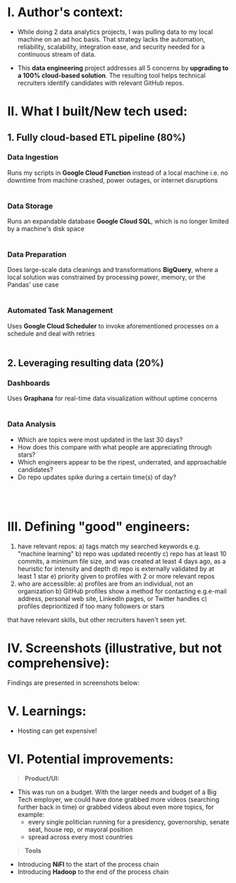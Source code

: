 # I. Author's context:
- While doing 2 data analytics projects, I was pulling data to my local machine on an ad hoc basis. That strategy lacks the automation, reliability, scalability, integration ease, and security needed for a continuous stream of data.

- This __data engineering__ project addresses all 5 concerns by __upgrading to a 100% cloud-based solution__. The resulting tool helps technical recruiters identify candidates with relevant GitHub repos.

# II. What I built/New tech used:
## 1. Fully cloud-based ETL pipeline (80%)
### Data Ingestion
Runs my scripts in __Google Cloud Function__ instead of a local machine i.e. no downtime from machine crashed, power outages, or internet disruptions
<br>
<br>
### Data Storage
Runs an expandable database __Google Cloud SQL__, which is no longer limited by a machine's disk space
<br>
<br>
### Data Preparation
Does large-scale data cleanings and transformations __BigQuery__, where a local solution was constrained by processing power, memory, or the Pandas' use case
<br>
<br>
### Automated Task Management
Uses __Google Cloud Scheduler__ to invoke aforementioned processes on a schedule and deal with retries
<br>
<br>
## 2. Leveraging resulting data (20%)
### Dashboards
Uses __Graphana__ for real-time data visualization without uptime concerns
<br>
<br>
### Data Analysis
- Which are topics were most updated in the last 30 days?
- How does this compare with what people are appreciating through stars?
- Which engineers appear to be the ripest, underrated, and approachable candidates?
- Do repo updates spike during a certain time(s) of day?
<br>
<br>

# III. Defining "good" engineers:
1. have relevant repos:
   a) tags match my searched keywords e.g. "machine learning"
   b) repo was updated recently
   c) repo has at least 10 commits, a minimum file size, and was created at least 4 days ago, as a heuristic for intensity and depth 
   d) repo is externally validated by at least 1 star
   e) priority given to profiles with 2 or more relevant repos 
2. who are accessible:
   a) profiles are from an individual, not an organization
   b) GitHub profiles show a method for contacting e.g.e-mail address, personal web site, LinkedIn pages, or Twitter handles
   c) profiles deprioritized if too many followers or stars

that have relevant skills, but other recruiters haven't seen yet.

# IV. Screenshots (illustrative, but not comprehensive):
Findings are presented in screenshots below:


# V. Learnings:
- Hosting can get expensive!

# VI. Potential improvements:
>**Product/UI:**<br>
- This was run on a budget. With the larger needs and budget of a Big Tech employer, we could have done grabbed more videos (searching further back in time) or grabbed videos about even more topics, for example:<br>
  - every single politician running for a presidency, governorship, senate seat, house rep, or mayoral position<br>
  - spread across every most countries

>**Tools**<br>
- Introducing __NiFI__ to the start of the process chain
- Introducing __Hadoop__ to the end of the process chain
